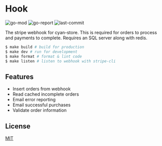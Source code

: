 # Hook

![go-mod](https://img.shields.io/github/go-mod/go-version/cyan903/c-share) ![go-report](https://goreportcard.com/badge/github.com/cyan903/c-share) ![last-commit](https://img.shields.io/github/last-commit/cyan-store/Shop)

The stripe webhook for cyan-store. This is required for orders to process and payments to complete. Requires an SQL server along with redis.

```sh
$ make build # build for production
$ make dev # run for development
$ make format # format & lint code
$ make listen # listen to webhook with stripe-cli
```

## Features

- Insert orders from webhook
- Read cached incomplete orders
- Email error reporting
- Email successful purchases
- Validate order information

## License

[MIT](LICENSE)
